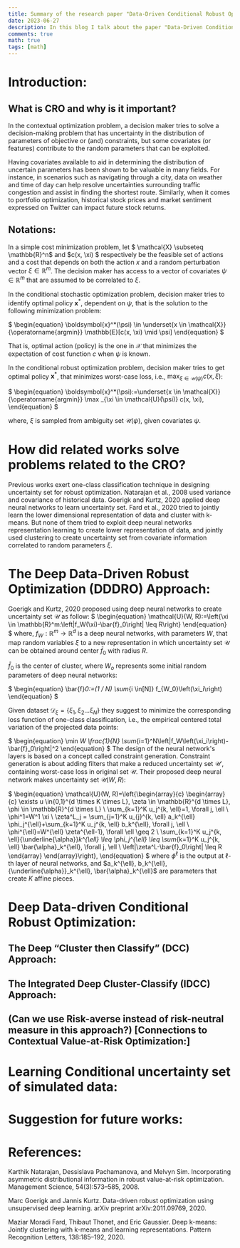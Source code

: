 ```yaml
---
title: Summary of the research paper "Data-Driven Conditional Robust Optimization"
date: 2023-06-27
description: In this blog I talk about the paper "Data-Driven Conditional Robust Optimization". 
comments: true
math: true
tags: [math]
---
```


# Introduction:
## What is CRO and why is it important?

In the contextual optimization problem, a decision maker tries to solve a decision-making problem that has uncertainty in the distribution of parameters of objective or (and) constraints, but some covariates (or features) contribute to the random parameters that can be exploited. 

Having covariates available to aid in determining the distribution of uncertain parameters has been shown to be valuable in many fields. For instance, in scenarios such as navigating through a city, data on weather and time of day can help resolve uncertainties surrounding traffic congestion and assist in finding the shortest route. Similarly, when it comes to portfolio optimization, historical stock prices and market sentiment expressed on Twitter can impact future stock returns.

## Notations:
In a simple cost minimization problem, let $
\mathcal{X} \subseteq \mathbb{R}^n$ and $c(x, \xi)
$ respectively be the feasible
set of actions and a cost that depends on both the action $x$ and a random perturbation vector $\xi \in \mathbb{R}^m$. The decision maker has access to a vector of covariates $\psi \in \mathbb{R}^m$ that are assumed to be correlated to $\xi$.

In the conditional stochastic optimization problem, decision maker tries to identify optimal policy $\boldsymbol{x}^*$,  dependent on $\psi$, that is the solution to the following minimization problem:

$
\begin{equation}
\boldsymbol{x}^*(\psi) \in \underset{x \in \mathcal{X}}{\operatorname{argmin}} \mathbb{E}[c(x, \xi) \mid \psi]
\end{equation}
$

That is, optimal action (policy) is the one in  $\mathcal{X}$ that minimizes the expectation of cost function $c$ when $\psi$ is known.

In the conditional robust optimization problem, decision maker tries to get optimal policy $\boldsymbol{x}^*$, that minimizes worst-case loss, i.e., $\max _{\xi \in \mathcal{U}(\psi)} c(x, \xi)$:

$
\begin{equation}
\boldsymbol{x}^*(\psi):=\underset{x \in \mathcal{X}}{\operatorname{argmin}} \max _{\xi \in \mathcal{U}(\psi)} c(x, \xi),
\end{equation}
$

where, $\xi$ is sampled from ambiguity set $\mathcal{U}(\psi)$, given covariates $\psi$.

# How did related works solve problems related to the CRO?

Previous works exert one-class classification technique in designing uncertainty set for robust optimization. Natarajan et al., 2008 used variance and covariance of historical data. Goerigk and Kurtz, 2020 applied deep neural networks to learn uncertainty set. Fard et al., 2020 tried to jointly learn the lower dimensional representation of data and cluster with k-means. But none of them tried to exploit deep neural networks representation learning to create lower representation of data, and jointly used clustering to create uncertainty set from covariate information correlated to random parameters $\xi$.

# The Deep Data-Driven Robust Optimization (DDDRO) Approach: 
Goerigk and Kurtz, 2020 proposed using deep neural networks to create uncertainty set $\mathcal{U}$ as follow:
$
\begin{equation}
\mathcal{U}(W, R):=\left\{\xi \in \mathbb{R}^m:\left\|f_W(\xi)-\bar{f}_0\right\| \leq R\right\}
\end{equation}
$
where, $f_W: \mathbb{R}^m \rightarrow \mathbb{R}^d$ is a deep neural networks, with parameters $W$, that map random variables $\xi$ to a new representation in which uncertainty set $\mathcal{U}$ can be obtained around center $\bar{f}_0$ with radius $R$.

$\bar{f}_0$ is the center of cluster, where $W_o$ represents some initial random parameters of deep neural networks:

$
\begin{equation}
\bar{f}_0:=(1 / N) \sum_{i \in[N]} f_{W_0}\left(\xi_i\right)
\end{equation}
$

Given dataset $\mathcal{D}_{\xi}=\left\{\xi_1, \xi_2 \ldots \xi_N\right\}$ they suggest to minimize the corresponding loss function of one-class classification, i.e., the empirical centered total variation of the projected data points:

$
\begin{equation}
\min _W \frac{1}{N} \sum_{i=1}^N\left\|f_W\left(\xi_i\right)-\bar{f}_0\right\|^2
\end{equation}
$
The design of the neural network's layers is based on a concept called constraint generation. Constraint generation is about adding filters that make a reduced uncertainty set $\mathcal{U'}$, containing worst-case loss in original set $\mathcal{U}$. Their proposed deep neural network makes uncertainty set $\mathcal{U}(W,R)$: 

$
\begin{equation}
\mathcal{U}(W, R)=\left\{\begin{array}{c}
\begin{array}{c}
\exists u \in\{0,1\}^{d \times K \times L}, \zeta \in \mathbb{R}^{d \times L}, \phi \in \mathbb{R}^{d \times L} \\
\sum_{k=1}^K u_j^{k, \ell}=1, \forall j, \ell \\
\phi^1=W^1 \xi \\
\zeta^L_j = \sum_{j=1}^K u_{j}^{k, \ell} a_k^{\ell} \phi_j^{\ell}+\sum_{k=1}^K u_j^{k, \ell} b_k^{\ell}, \forall j, \ell \\
\phi^{\ell}=W^{\ell} \zeta^{\ell-1}, \forall \ell \geq 2 \\
\sum_{k=1}^K u_j^{k, \ell}{\underline{\alpha}}_k^{\ell} \leq \phi_j^{\ell} \leq \sum_{k=1}^K u_j^{k, \ell} \bar{\alpha}_k^{\ell}, \forall j, \ell \\
\left\|\zeta^L-\bar{f}_0\right\| \leq R
\end{array}
\end{array}\right\},
\end{equation}
$
where $\phi^{\ell}$ is the output at $\ell$-th layer of neural networks, and $a_k^{\ell}, b_k^{\ell}, {\underline{\alpha}}_k^{\ell}, \bar{\alpha}_k^{\ell}$ are parameters that create $K$ affine pieces.

# Deep Data-driven **Conditional** Robust Optimization:

## The Deep “Cluster then Classify” (DCC) Approach:

## The Integrated Deep Cluster-Classify (IDCC) Approach:

## (Can we use Risk-averse instead of risk-neutral measure in this approach?) [Connections to Contextual Value-at-Risk Optimization:]

# Learning Conditional uncertainty set of simulated data:

# Suggestion for future works:

# References: 
Karthik Natarajan, Dessislava Pachamanova, and Melvyn Sim. Incorporating asymmetric distributional information in robust value-at-risk optimization. Management Science, 54(3):573–585,
2008.

Marc Goerigk and Jannis Kurtz. Data-driven robust optimization using unsupervised deep learning.
arXiv preprint arXiv:2011.09769, 2020.

Maziar Moradi Fard, Thibaut Thonet, and Eric Gaussier. Deep k-means: Jointly clustering with
k-means and learning representations. Pattern Recognition Letters, 138:185–192, 2020.